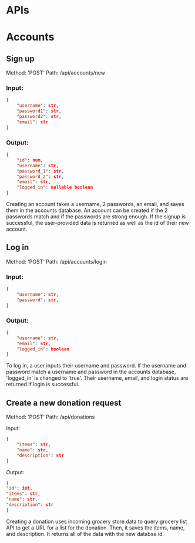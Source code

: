 # APIs

# Accounts
## Sign up
Method: 'POST'
Path: /api/accounts/new

### Input:
```json
{
    "username": str,
    "password1": str,
    "password2": str,
    "email": str
}
```

### Output:
```json
{
    "id": num,
    "username": str,
    "password_1": str,
    "password_2": str,
    "email": str,
    "logged_in": nullable boolean
}
```
Creating an account takes a username, 2 passwords, an email, and saves them in the accounts database. An account can be created if the 2 passwords match and if the
passwords are strong enough. If the signup is successful, the user-provided data is returned as well as the id of their new account.

## Log in
Method: 'POST'
Path: /api/accounts/login

### Input:
```json
{
    "username": str,
    "password": str,
}
```

### Output:
```json
{
    "username": str,
    "email": str,
    "logged_in": boolean
}
```
To log in, a user inputs their username and password. If the username and password match a username and password in the accounts database, 'logged_in' is changed to 
'true'. Their username, email, and login status are returned if login is successful.

## Create a new donation request

Method: 'POST'
Path: /api/donations

Input:

```json
{
    "items": str,
    "name": str,
    "description": str
}
```
Output:

```json
{
"id": int,
"items": str,
"name": str,
"description": str
}
```

Creating a donation uses incoming grocery store data to query grocery list API to get a URL for a list for the donation. Then, it saves the items, name, and description. It returns all of the data with the new databse id.